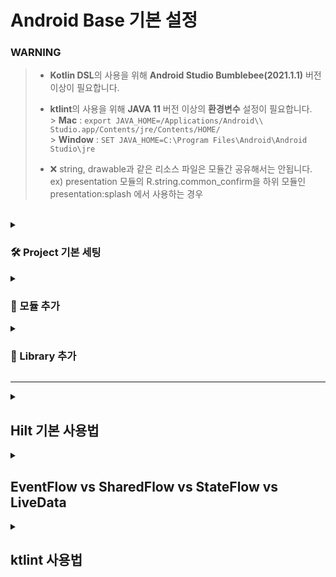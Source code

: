 # Android Base 기본 설정

### WARNING

> - **Kotlin DSL**의 사용을 위해 **Android Studio Bumblebee(2021.1.1)** 버전 이상이 필요합니다.<br>
> - **ktlint**의 사용을 위해 **JAVA 11** 버전 이상의 **환경변수** 설정이 필요합니다.<br>
    > **Mac** : `export JAVA_HOME=/Applications/Android\\ Studio.app/Contents/jre/Contents/HOME/` <br>
    > **Window** : `SET JAVA_HOME=C:\Program Files\Android\Android Studio\jre`
>
> - ❌ string, drawable과 같은 리소스 파일은 모듈간 공유해서는 안됩니다. <br> ex) presentation 모듈의 R.string.common_confirm을 하위 모듈인 presentation:splash 에서 사용하는 경우

<br>


<details>
<summary><h3>🛠 Project 기본 세팅</h3></summary>

- `package`명 변경
- `:buildSrc`의 `ProjectConfiguration`에서 프로젝트 환경 설정
- `gradle.properties`의 `api.url`, `socket.url` 수정

</details>

<details>
<summary><h3>📌 모듈 추가</h3></summary>

- 모듈의 이름은 **소문자로 시작하는 한단어**로 하되, 불가피한 경우 언더바(_)의 사용이 아닌 **Camel-case**를 사용합니다.
- 라이브러리 의존성 추가 시 필요한 모듈에만 추가하며, 더 이상 사용하지 않는 의존성은 삭제합니다.
- `Presentation layer`에서 사용되는 안드로이드 리소스는 사용될 모듈에 정확하게 추가합니다.<br>
  → 공통으로 사용되는 리소스라고 하여 Presentation 모듈의 res에 추가하는 것이 아닌, 각각의 모듈에 추가, <br>
  → 또한 Presentation 모듈에는 BaseActivity, BaseFragment 등 기본 abstract 관련 클래스에서만 사용되는 리소스만 추가하길 권장합니다.

</details>

<details>
<summary><h3>📗 Library 추가</h3></summary>


`buildSrc` 모듈의 `Libraries` 참조

```Kotlin
// 예시
// ==========================================================================
// Glide : com.github.bumptech.glide:glide:4.12.0
// Glide-Compiler : com.github.bumptech.glide:compiler:4.12.0
// Glide-Integration : com.github.bumptech.glide:okhttp3-integration:4.11.0
// ==========================================================================
// groupName : com.github.bumptech.glide
// name : glide / compiler / okhttp3-integration
// version : 4.12.0 / 4.12.0 / 4.11.0

object Glide : LibraryGroup(groupName = "com.github.bumptech.glide", version = "4.12.0"), Implementable, Library {
  override val name: String = "glide"   // 기본 베이스가 되는 Glide가 group뿐만이 아닌 라이브러리로써도 사용될 수 있으므로 Library 상속 후 name override

  object Compiler : LibraryGroupChild(group = Glide, name = "compiler"), Kapt
  // 기본 implementation이 아닌 Kapt로 사용됨을 명시함

  object Integration : LibraryGroupChild(group = Glide, name = "okhttp-integration", version = "4.11.0"), Implementable
  // 기본 Implementation이 사용되며 version이 그룹과 다르므로 추가적으로 명시함
}

```

</details>

---

<details>
<summary><h2>Hilt 기본 사용법</h2></summary>

```Kotlin
// 1) Application 클래스에 @HiltAndroidApp 어노테이션 추가
// 2) Activity, Fragment등 안드로이드 진입점에 @AndroidEntryPoint 어노테이션 추가
// 3) ViewModel에 @HiltViewModel 어노테이션 추가
// 4) 주입이 필요한 생성자 혹은 필드에 @Inject 어노테이션 추가
//    - 필드에 의존성을 주입 하는 경우 private이 될 수 없습니다.

```

```Kotlin
// 1) DataSource, Repository와 같이 Interface와 Impl 구현이 따로 존재하여 인터페이스로부터 직접적으로 생성자의 주입이 불가능한 경우
@Module
@InstallIn(SingletonComponent::class)  // Component는 주입된 객체가 유지되는 범위, Singleton, View, ViewModel, or custom...
abstract class DataSourceModule {
  @Binds
  abstract fun bindSampleDataSource(
    sampleDataSourceImpl: SampleDataSourceImpl
  ): SampleDataSource
}
```

```Kotlin
// 2) UseCase와 같이 직접적인 클래스의 생성자 주입이 가능한 경우
@Module
@InstallIn(SingletonComponent::class)
class UseCaseModule {
  @Provides
  @Singleton
  fun provideSampleUseCase(repository: SampleRepository) = SampleUseCase(repository)
}
```

</details>

<details>
<summary><h2>EventFlow vs SharedFlow vs StateFlow vs LiveData</h2></summary>

- `EventFlow`: 토스트, 알럿과 같이 단순 일회성 이벤트인 경우 <br>
  단, 각 ViewModel에는 `하나의 EventFlow`만 추가하는 것을 권장합니다. (sealed interface를 통한 분기)
- ~~`SharedFlow`: EventFlow로 대체되어 usecase 존재하지 않음~~
- `StateFlow`: UI를 그리기 위해 데이터 바인딩을 활용하거나 상태값이 저장되어야 하는 경우 (초기값 O)<br>
  단, lifecycle과 관계가 없어야 하는 경우가 아니라면 `LiveData의 사용을 권장`합니다.
- `LiveData`: UI를 그리기 위해 데이터 바인딩을 활용하거나 상태값이 저장되어야 하는 경우 (초기값 X)

<br>LiveData를 제외한 Flow는 직접 라이프사이클을 지정해주어야합니다.

```kotlin
lifecycle.repeatOnLifecycle(Lifecycle.State.STARTED) {
  // TODO : collect flows
}

// Presentation 모듈에 확장 함수로 등록되어 사용 가능 

fun LifecycleOwner.repeatOnStarted(block: suspend CoroutineScope.() -> Unit) {
  lifecycleScope.launch {
    lifecycle.repeatOnLifecycle(Lifecycle.State.STARTED) {

    }
  }
}
```

</details>

<details>
<summary><h2>ktlint 사용법</h2></summary>

기본적인 **코드 컨벤션의 통일**을 위해 **ktlint**를 적용하였습니다. <br>
https://cheese10yun.github.io/ktlint/

```bash
./gradlew ktlintCheck  // 전체 스타일 검사

./gradlew ktlintFormat // 스타일에 맞지 않는 코드를 자동 변경

./gradlew addKtlintCheckGitPreCommitHook // 코드 컨벤션이 맞지 않을 경우 commit 에러 처리

```
